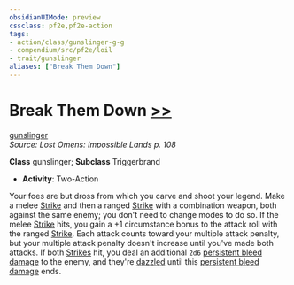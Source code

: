 ```yaml
---
obsidianUIMode: preview
cssclass: pf2e,pf2e-action
tags:
- action/class/gunslinger-g-g
- compendium/src/pf2e/loil
- trait/gunslinger
aliases: ["Break Them Down"]
---
```

# Break Them Down [>>](../core-rulebook/chapter-9-playing-the-game.md#Actions "Two-Action")
[gunslinger](../traits/gunslinger-g-g.md)  
*Source: Lost Omens: Impossible Lands p. 108*  

**Class** gunslinger; **Subclass** Triggerbrand
- **Activity**: Two-Action

Your foes are but dross from which you carve and shoot your legend. Make a melee [Strike](strike.md) and then a ranged [Strike](strike.md) with a combination weapon, both against the same enemy; you don't need to change modes to do so. If the melee [Strike](strike.md) hits, you gain a +1 circumstance bonus to the attack roll with the ranged [Strike](strike.md). Each attack counts toward your multiple attack penalty, but your multiple attack penalty doesn't increase until you've made both attacks. If both [Strikes](strike.md) hit, you deal an additional `2d6` [persistent bleed damage](../conditions.md#Persistent%20Damage) to the enemy, and they're [dazzled](../conditions.md#Dazzled) until this [persistent bleed damage](../conditions.md#Persistent%20Damage) ends.
